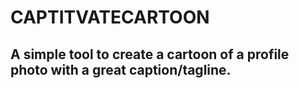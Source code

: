 # CAPTITVATECARTOON

## A simple tool to create a cartoon of a profile photo with a great caption/tagline.
